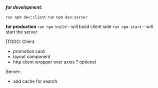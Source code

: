 **_for development:_**

`run npm dev:client`
`run npm dev:server`

**for production**
`run npm build` - will build client side
`run npm start` - will start the server

|TODO:
Client:

- promotion card
- layout component
- http client wrapper over axios ? optional

Server:

- add cache for search
